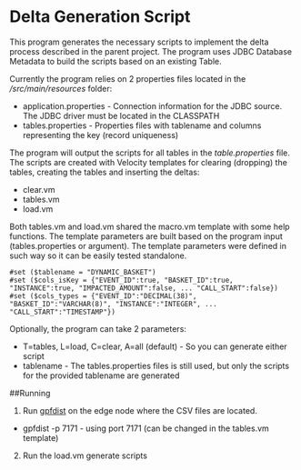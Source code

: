 # Delta Generation Script
This program generates the necessary scripts to implement the delta process described in the parent project. The program uses JDBC Database Metadata to build the scripts based on an existing Table. 

Currently the program relies on 2 properties files located in the */src/main/resources* folder:

* application.properties - Connection information for the JDBC source. The JDBC driver must be located in the CLASSPATH
* tables.properties - Properties files with tablename and columns representing the key (record uniqueness)

The program will output the scripts for all tables in the *table.properties* file. The scripts are created with Velocity templates for clearing (dropping) the tables, creating the tables and inserting the deltas:

* clear.vm
* tables.vm
* load.vm

Both tables.vm and load.vm shared the macro.vm template with some help functions. The template parameters are built based on the program input (tables.properties or argument). The template parameters were defined in such way so it can be easily tested standalone.

```
#set ($tablename = "DYNAMIC_BASKET")
#set ($cols_isKey = {"EVENT_ID":true, "BASKET_ID":true, "INSTANCE":true, "IMPACTED_AMOUNT":false, ... "CALL_START":false})
#set ($cols_types = {"EVENT_ID":"DECIMAL(38)", "BASKET_ID":"VARCHAR(8)", "INSTANCE":"INTEGER", ... "CALL_START":"TIMESTAMP"})
```
Optionally, the program can take 2 parameters:

* T=tables, L=load, C=clear, A=all (default) - So you can generate either script
* tablename - The tables.properties files is still used, but only the scripts for the provided tablename are generated

##Running

1. Run [gpfdist](http://hawq.docs.pivotal.io/docs-gpdb/utility_guide/admin_utilities/gpfdist.html#topic1) on the edge node where the CSV files are located.
  * gpfdist -p 7171 - using port 7171 (can be changed in the tables.vm template)
2. Run the load.vm generate scripts
 



